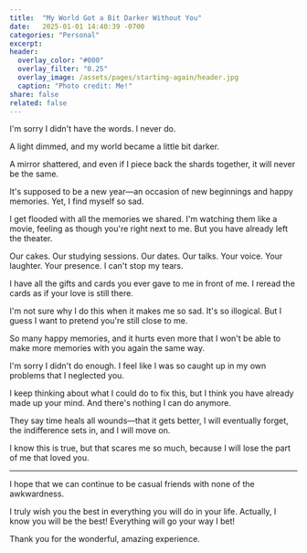 ```yaml
---
title:  "My World Got a Bit Darker Without You"
date:   2025-01-01 14:40:39 -0700
categories: "Personal"
excerpt: 
header:
  overlay_color: "#000"
  overlay_filter: "0.25"
  overlay_image: /assets/pages/starting-again/header.jpg
  caption: "Photo credit: Me!"
share: false
related: false
---
```


I'm sorry I didn't have the words. I never do.

A light dimmed, and my world became a little bit darker.

A mirror shattered, and even if I piece back the shards together, it will never be the same.

It's supposed to be a new year—an occasion of new beginnings and happy memories. Yet, I find myself so sad.

I get flooded with all the memories we shared. I'm watching them like a movie, feeling as though you're right next to me. But you have already left the theater.

Our cakes. Our studying sessions. Our dates. Our talks. Your voice. Your laughter. Your presence.
I can't stop my tears.

I have all the gifts and cards you ever gave to me in front of me. I reread the cards as if your love is still there.

I'm not sure why I do this when it makes me so sad. It's so illogical. But I guess I want to pretend you're still close to me.

So many happy memories, and it hurts even more that I won't be able to make more memories with you again the same way.

I'm sorry I didn't do enough. I feel like I was so caught up in my own problems that I neglected you.

I keep thinking about what I could do to fix this, but I think you have already made up your mind. And there's nothing I can do anymore.

They say time heals all wounds—that it gets better, I will eventually forget, the indifference sets in, and I will move on.

I know this is true, but that scares me so much, because I will lose the part of me that loved you.

---

I hope that we can continue to be casual friends with none of the awkwardness.

I truly wish you the best in everything you will do in your life. Actually, I know you will be the best! Everything will go your way I bet!

Thank you for the wonderful, amazing experience.

